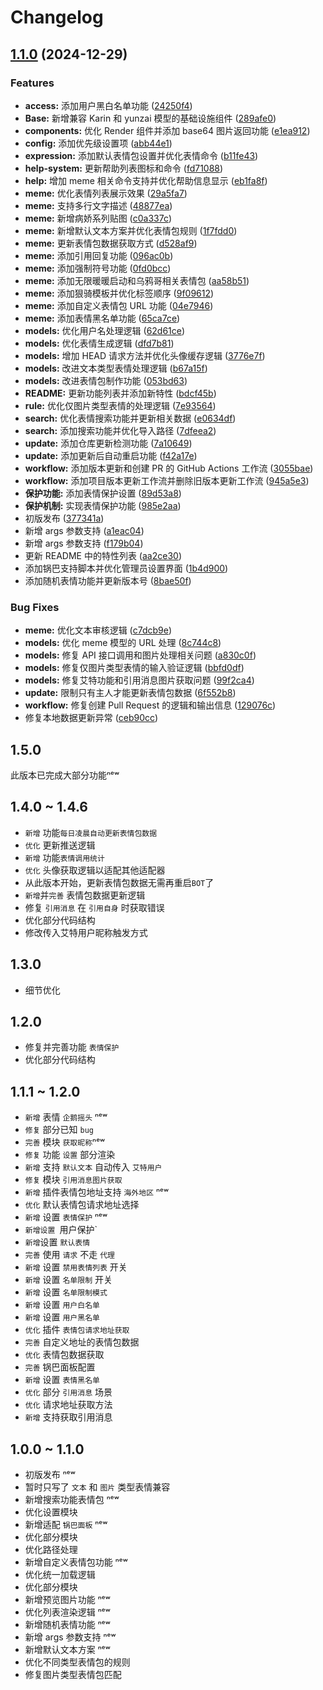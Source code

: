 # Changelog

## [1.1.0](https://github.com/wuliya336/clarity-meme/compare/v1.0.0...v1.1.0) (2024-12-29)


### Features

* **access:** 添加用户黑白名单功能 ([24250f4](https://github.com/wuliya336/clarity-meme/commit/24250f483476a60409cdc8bb5b5c90e8c50aff85))
* **Base:** 新增兼容 Karin 和 yunzai 模型的基础设施组件 ([289afe0](https://github.com/wuliya336/clarity-meme/commit/289afe0fdd878d42c6636d4ea621211eed3883ba))
* **components:** 优化 Render 组件并添加 base64 图片返回功能 ([e1ea912](https://github.com/wuliya336/clarity-meme/commit/e1ea912876398242ffe39201adba987a8db92834))
* **config:** 添加优先级设置项 ([abb44e1](https://github.com/wuliya336/clarity-meme/commit/abb44e1ddfccf0983861a22b321d403b7af71a88))
* **expression:** 添加默认表情包设置并优化表情命令 ([b11fe43](https://github.com/wuliya336/clarity-meme/commit/b11fe438c9b3be77712a9a9cdd19311f0ffa1d96))
* **help-system:** 更新帮助列表图标和命令 ([fd71088](https://github.com/wuliya336/clarity-meme/commit/fd7108839db15a70113d80a0f3fc15b2fe4cf31c))
* **help:** 增加 meme 相关命令支持并优化帮助信息显示 ([eb1fa8f](https://github.com/wuliya336/clarity-meme/commit/eb1fa8f26f15997e4a39da7e8cdee7ad70f54180))
* **meme:** 优化表情列表展示效果 ([29a5fa7](https://github.com/wuliya336/clarity-meme/commit/29a5fa777864756d905fb3dd1df99a5db187e046))
* **meme:** 支持多行文字描述 ([48877ea](https://github.com/wuliya336/clarity-meme/commit/48877eafc995fe76517aecf22c22478fdf4cc2b9))
* **meme:** 新增病娇系列贴图 ([c0a337c](https://github.com/wuliya336/clarity-meme/commit/c0a337ce8b13b73e412e4d822fa883fc86c8d473))
* **meme:** 新增默认文本方案并优化表情包规则 ([1f7fdd0](https://github.com/wuliya336/clarity-meme/commit/1f7fdd0a0a6e95ff704fb18ad004af0889738117))
* **meme:** 更新表情包数据获取方式 ([d528af9](https://github.com/wuliya336/clarity-meme/commit/d528af936c2a7e78e309dd95c573a328f2798082))
* **meme:** 添加引用回复功能 ([096ac0b](https://github.com/wuliya336/clarity-meme/commit/096ac0b9226f7eb75b4e8f3401a16f4f1830acb3))
* **meme:** 添加强制符号功能 ([0fd0bcc](https://github.com/wuliya336/clarity-meme/commit/0fd0bcc359a31e13f6e7f034385a4af86537a375))
* **meme:** 添加无限暖暖启动和乌鸦哥相关表情包 ([aa58b51](https://github.com/wuliya336/clarity-meme/commit/aa58b51a26e91e419c5b06c0ad82c66caafbaaeb))
* **meme:** 添加狠骑模板并优化标签顺序 ([9f09612](https://github.com/wuliya336/clarity-meme/commit/9f09612eac7b72e3241c6cada65f3600bb064242))
* **meme:** 添加自定义表情包 URL 功能 ([04e7946](https://github.com/wuliya336/clarity-meme/commit/04e7946cc5b5cc65030bbdce87f909290fa580c2))
* **meme:** 添加表情黑名单功能 ([65ca7ce](https://github.com/wuliya336/clarity-meme/commit/65ca7ceec2ccb55eb5152eccc69f1dba3f68bb5b))
* **models:** 优化用户名处理逻辑 ([62d61ce](https://github.com/wuliya336/clarity-meme/commit/62d61ce4ade0aca300c7933e8b83b3e407269319))
* **models:** 优化表情生成逻辑 ([dfd7b81](https://github.com/wuliya336/clarity-meme/commit/dfd7b815d59f5d39dcfd0cb7c71d2139ad9714d9))
* **models:** 增加 HEAD 请求方法并优化头像缓存逻辑 ([3776e7f](https://github.com/wuliya336/clarity-meme/commit/3776e7f9823eee5bc320dbd11a2311181dc2750f))
* **models:** 改进文本类型表情处理逻辑 ([b67a15f](https://github.com/wuliya336/clarity-meme/commit/b67a15fa9077e9d80f4d92447ac23eb3931fdc7e))
* **models:** 改进表情包制作功能 ([053bd63](https://github.com/wuliya336/clarity-meme/commit/053bd63766ae2d62e7387600b5d43d1bc06602d0))
* **README:** 更新功能列表并添加新特性 ([bdcf45b](https://github.com/wuliya336/clarity-meme/commit/bdcf45ba38fd1fc7a6ee2c7ae5adecfaf0d04ac5))
* **rule:** 优化仅图片类型表情的处理逻辑 ([7e93564](https://github.com/wuliya336/clarity-meme/commit/7e93564ef94b01d7aab050f0bb8ea92ce1157d3b))
* **search:** 优化表情搜索功能并更新相关数据 ([e0634df](https://github.com/wuliya336/clarity-meme/commit/e0634df6230628142892c65d4e055076462f6bfa))
* **search:** 添加搜索功能并优化导入路径 ([7dfeea2](https://github.com/wuliya336/clarity-meme/commit/7dfeea2f4817de575c55e4aaf5065ac47576626b))
* **update:** 添加仓库更新检测功能 ([7a10649](https://github.com/wuliya336/clarity-meme/commit/7a10649b6ea4d8dc351e0bb75fbe7f1c29c0fe0a))
* **update:** 添加更新后自动重启功能 ([f42a17e](https://github.com/wuliya336/clarity-meme/commit/f42a17e26b587a8568c7e90d1e269a645b29f482))
* **workflow:** 添加版本更新和创建 PR 的 GitHub Actions 工作流 ([3055bae](https://github.com/wuliya336/clarity-meme/commit/3055baee8a9ebaaec19c4a7491e2b203f07cf4d6))
* **workflow:** 添加项目版本更新工作流并删除旧版本更新工作流 ([945a5e3](https://github.com/wuliya336/clarity-meme/commit/945a5e3cf0bbd1617c806977e315d8a8056e22fe))
* **保护功能:** 添加表情保护设置 ([89d53a8](https://github.com/wuliya336/clarity-meme/commit/89d53a81af26c86817f88a74d18e8873c65a3ee6))
* **保护机制:** 实现表情保护功能 ([985e2aa](https://github.com/wuliya336/clarity-meme/commit/985e2aa4d86d0ede97ab15afb98508d8d4a1ce5e))
* 初版发布 ([377341a](https://github.com/wuliya336/clarity-meme/commit/377341a1086fb59f7842175d9ac75ed0417b0d6f))
* 新增 args 参数支持 ([a1eac04](https://github.com/wuliya336/clarity-meme/commit/a1eac04a94c30cc44ab6b55a7917f3e6aff9b0d7))
* 新增 args 参数支持 ([f179b04](https://github.com/wuliya336/clarity-meme/commit/f179b04c8b6ecc584f5658ad2572eeed92b34eee))
* 更新 README 中的特性列表 ([aa2ce30](https://github.com/wuliya336/clarity-meme/commit/aa2ce30daa93a498bf173eaecc81ead6f923bfab))
* 添加锅巴支持脚本并优化管理员设置界面 ([1b4d900](https://github.com/wuliya336/clarity-meme/commit/1b4d900da3d4cadf9316719358488587d8e32c18))
* 添加随机表情功能并更新版本号 ([8bae50f](https://github.com/wuliya336/clarity-meme/commit/8bae50f9adb6b4ff14fbd688fe039f0d0a10790c))


### Bug Fixes

* **meme:** 优化文本审核逻辑 ([c7dcb9e](https://github.com/wuliya336/clarity-meme/commit/c7dcb9e1516ed9f4d185b71b2e91a7b7c2ceac34))
* **models:** 优化 meme 模型的 URL 处理 ([8c744c8](https://github.com/wuliya336/clarity-meme/commit/8c744c8b92c1e3b8ee03d5bc4ac9272770e44c91))
* **models:** 修复 API 接口调用和图片处理相关问题 ([a830c0f](https://github.com/wuliya336/clarity-meme/commit/a830c0f8bb6f53be32b13c7bc8fe5096eb795b67))
* **models:** 修复仅图片类型表情的输入验证逻辑 ([bbfd0df](https://github.com/wuliya336/clarity-meme/commit/bbfd0df477b4ff1f71d564db8a2c40a9a55bb2d4))
* **models:** 修复艾特功能和引用消息图片获取问题 ([99f2ca4](https://github.com/wuliya336/clarity-meme/commit/99f2ca4d7f972b49a6d41db59036dc39c3ea355b))
* **update:** 限制只有主人才能更新表情包数据 ([6f552b8](https://github.com/wuliya336/clarity-meme/commit/6f552b8171002fe04f90d5f97978d7b2a56bd419))
* **workflow:** 修复创建 Pull Request 的逻辑和输出信息 ([129076c](https://github.com/wuliya336/clarity-meme/commit/129076c184efe43e77aeb83a3b0723908f9fffad))
* 修复本地数据更新异常 ([ceb90cc](https://github.com/wuliya336/clarity-meme/commit/ceb90ccc8df0e5ef13c70f42b856b9a544a912ca))

## 1.5.0 
此版本已完成大部分功能ⁿᵉʷ

## 1.4.0 ~ 1.4.6
- `新增` 功能`每日凌晨自动更新表情包数据`
- `优化` 更新推送逻辑
- `新增` 功能`表情调用统计`
- `优化` 头像获取逻辑以适配其他适配器
- 从此版本开始，更新表情包数据无需再重启`BOT`了
- `新增`并`完善` 表情包数据更新逻辑
- 修复 `引用消息` 在 `引用自身` 时获取错误
- 优化部分代码结构
- 修改传入艾特用户昵称触发方式

## 1.3.0
- 细节优化

## 1.2.0
- 修复并完善功能 `表情保护`
- 优化部分代码结构

## 1.1.1 ~ 1.2.0
- `新增` 表情 `企鹅摇头` ⁿᵉʷ
- `修复` 部分已知 `bug`
- `完善` 模块 `获取昵称`ⁿᵉʷ
- `修复` 功能 `设置` 部分渲染
- `新增` 支持 `默认文本` 自动传入 `艾特用户`
- `修复` 模块 `引用消息图片获取`
- `新增` 插件表情包地址支持 `海外地区` ⁿᵉʷ
- `优化` 默认表情包请求地址选择
- `新增` 设置 `表情保护` ⁿᵉʷ
- `新增设置 `用户保护`
- `新增`设置 `默认表情`
- `完善` 使用 `请求` 不走 `代理`
- `新增` 设置 `禁用表情列表` 开关
- `新增` 设置 `名单限制` 开关
- `新增` 设置 `名单限制模式`
- `新增` 设置 `用户白名单`
- `新增` 设置 `用户黑名单`
- `优化` 插件 `表情包请求地址获取`
- `完善` 自定义地址的表情包数据
- `优化` 表情包数据获取
- `完善` 锅巴面板配置
- `新增` 设置 `表情黑名单`
- `优化` 部分 `引用消息` 场景
- `优化` 请求地址获取方法
- `新增` 支持获取引用消息

## 1.0.0 ~ 1.1.0
- 初版发布 ⁿᵉʷ
- 暂时只写了 `文本` 和 `图片` 类型表情兼容
- 新增搜索功能表情包 ⁿᵉʷ
- 优化设置模块
- 新增适配 `锅巴面板` ⁿᵉʷ
- 优化部分模块
- 优化路径处理
- 新增自定义表情包功能 ⁿᵉʷ
- 优化统一加载逻辑
- 优化部分模块
- 新增预览图片功能 ⁿᵉʷ
- 优化列表渲染逻辑 ⁿᵉʷ
- 新增随机表情功能 ⁿᵉʷ
- 新增 args 参数支持 ⁿᵉʷ
- 新增默认文本方案 ⁿᵉʷ
- 优化不同类型表情包的规则
- 修复图片类型表情包匹配
